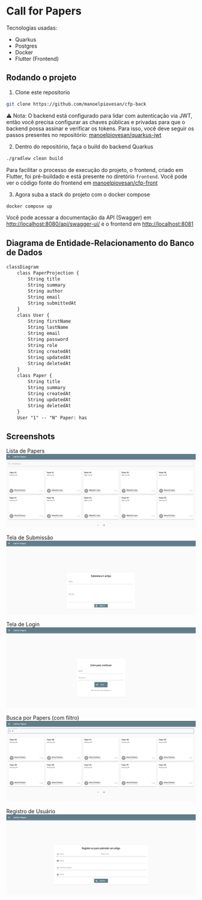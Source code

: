 # Call for Papers

Tecnologias usadas:

- Quarkus
- Postgres
- Docker
- Flutter (Frontend)

## Rodando o projeto

1. Clone este repositorio

```bash
git clone https://github.com/manoelpiovesan/cfp-back
```

⚠️ Nota: O backend está configurado para lidar com autenticação via JWT, então você precisa configurar as chaves
públicas e
privadas para que o backend possa assinar e verificar os tokens. Para isso, você deve seguir os passos presentes no
repositório:
[manoelpiovesan/quarkus-jwt](https://github.com/manoelpiovesan/quarkus-jwt)

2. Dentro do repositório, faça o build do backend Quarkus

```bash
./gradlew clean build
```

Para facilitar o processo de execução do projeto, o frontend, criado em Flutter, foi pré-buildado e está presente no
diretório `frontend`.
Você pode ver o código fonte do frontend em [manoelpiovesan/cfp-front](https://github.com/manoelpiovesan/cfp-front)

3. Agora suba a stack do projeto com o docker compose

```bash
docker compose up
```

Você pode acessar a documentação da API (Swagger)
em [http://localhost:8080/api/swagger-ui/](http://localhost:8080/q/swagger-ui/)
e o frontend em [http://localhost:8081](http://localhost:8081)

## Diagrama de Entidade-Relacionamento do Banco de Dados

```mermaid
classDiagram
    class PaperProjection {
        String title
        String summary
        String author
        String email
        String submittedAt
    }
    class User {
        String firstName
        String lastName
        String email
        String password
        String role
        String createdAt
        String updatedAt
        String deletedAt
    }
    class Paper {
        String title
        String summary
        String createdAt
        String updatedAt
        String deletedAt
    }
    User "1" -- "N" Paper: has
```

## Screenshots

Lista de Papers
<img src="readme_files/image1.png" alt="">

Tela de Submissão
<img src="readme_files/image2.png" alt="">

Tela de Login
<img src="readme_files/image3.png" alt="">

Busca por Papers (com filtro)
<img src="readme_files/image4.png" alt="">

Registro de Usuário
<img src="readme_files/image5.png" alt="">

